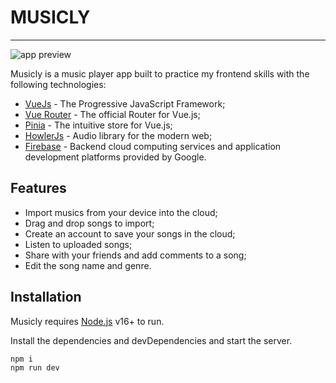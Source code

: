 # MUSICLY

---

![app preview](https://i.imgur.com/w743GT2.gif)

Musicly is a music player app built to practice my frontend skills with the following technologies:

- [VueJs] - The Progressive JavaScript Framework;
- [Vue Router] - The official Router for Vue.js;
- [Pinia] - The intuitive store for Vue.js;
- [HowlerJs] - Audio library for the modern web;
- [Firebase] - Backend cloud computing services and application development platforms provided by Google.

## Features

- Import musics from your device into the cloud;
- Drag and drop songs to import;
- Create an account to save your songs in the cloud;
- Listen to uploaded songs;
- Share with your friends and add comments to a song;
- Edit the song name and genre.

## Installation

Musicly requires [Node.js](https://nodejs.org/) v16+ to run.

Install the dependencies and devDependencies and start the server.

```sh
npm i
npm run dev
```

[//]: # "These are reference links used in the body of this note and get stripped out when the markdown processor does its job. There is no need to format nicely because it shouldn't be seen. Thanks SO - http://stackoverflow.com/questions/4823468/store-comments-in-markdown-syntax"
[VueJs]: https://vuejs.org
[Vue Router]: https://router.vuejs.org
[HowlerJs]: https://howlerjs.com
[Pinia]: https://pinia.vuejs.org
[Firebase]: https://firebase.google.com
